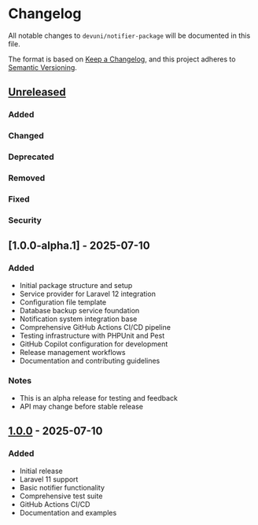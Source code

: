 # Changelog

All notable changes to `devuni/notifier-package` will be documented in this file.

The format is based on [Keep a Changelog](https://keepachangelog.com/en/1.0.0/),
and this project adheres to [Semantic Versioning](https://semver.org/spec/v2.0.0.html).

## [Unreleased]

### Added

### Changed

### Deprecated

### Removed

### Fixed

### Security

## [1.0.0-alpha.1] - 2025-07-10

### Added

-   Initial package structure and setup
-   Service provider for Laravel 12 integration
-   Configuration file template
-   Database backup service foundation
-   Notification system integration base
-   Comprehensive GitHub Actions CI/CD pipeline
-   Testing infrastructure with PHPUnit and Pest
-   GitHub Copilot configuration for development
-   Release management workflows
-   Documentation and contributing guidelines

### Notes

-   This is an alpha release for testing and feedback
-   API may change before stable release

## [1.0.0] - 2025-07-10

### Added

-   Initial release
-   Laravel 11 support
-   Basic notifier functionality
-   Comprehensive test suite
-   GitHub Actions CI/CD
-   Documentation and examples

[Unreleased]: https://github.com/devuni-cz/notifier-package/compare/v1.0.0...HEAD
[1.0.0]: https://github.com/devuni-cz/notifier-package/releases/tag/v1.0.0
